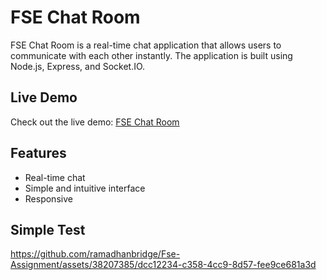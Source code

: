 # FSE Chat Room

FSE Chat Room is a real-time chat application that allows users to communicate with each other instantly. The application is built using Node.js, Express, and Socket.IO.

## Live Demo

Check out the live demo: [FSE Chat Room](https://fse-chat.netlify.app/)

## Features

- Real-time chat
- Simple and intuitive interface
- Responsive

## Simple Test


https://github.com/ramadhanbridge/Fse-Assignment/assets/38207385/dcc12234-c358-4cc9-8d57-fee9ce681a3d




